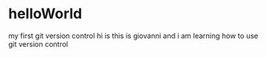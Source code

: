 # helloWorld
my first git version control
hi is this is giovanni and i am learning how to use git version control
